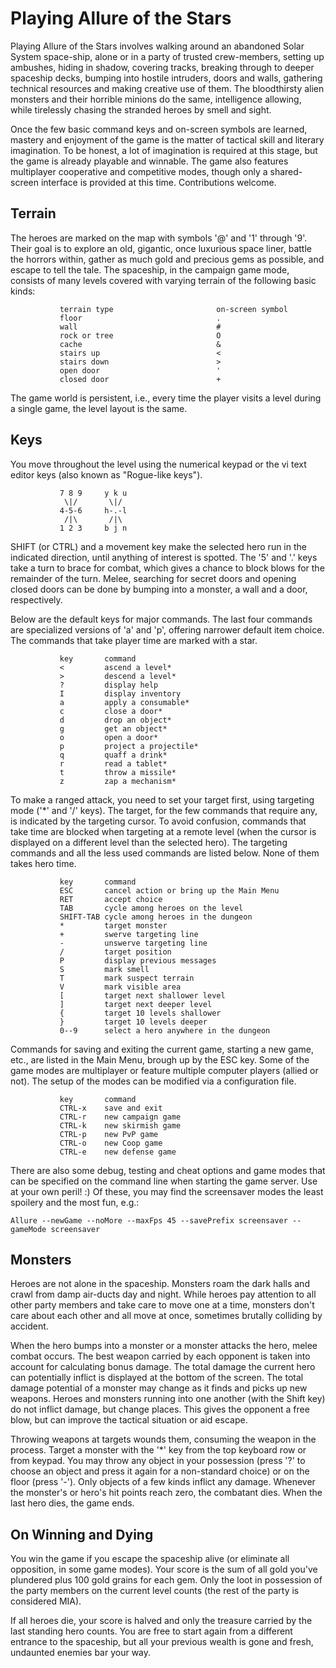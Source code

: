 Playing Allure of the Stars
===========================

Playing Allure of the Stars involves walking around an abandoned
Solar System space-ship, alone or in a party of trusted crew-members,
setting up ambushes, hiding in shadow, covering tracks,
breaking through to deeper spaceship decks, bumping into
hostile intruders, doors and walls, gathering technical resources
and making creative use of them. The bloodthirsty alien monsters
and their horrible minions do the same, intelligence allowing,
while tirelessly chasing the stranded heroes by smell and sight.

Once the few basic command keys and on-screen symbols are learned,
mastery and enjoyment of the game is the matter of tactical skill
and literary imagination. To be honest, a lot of imagination is required
at this stage, but the game is already playable and winnable.
The game also features multiplayer cooperative and competitive modes,
though only a shared-screen interface is provided at this time.
Contributions welcome.


Terrain
-------

The heroes are marked on the map with symbols '@' and '1' through '9'.
Their goal is to explore an old, gigantic, once luxurious space liner,
battle the horrors within, gather as much gold and precious gems
as possible, and escape to tell the tale. The spaceship, in the campaign
game mode, consists of many levels covered with varying terrain
of the following basic kinds:

               terrain type                       on-screen symbol
               floor                              .
               wall                               #
               rock or tree                       O
               cache                              &
               stairs up                          <
               stairs down                        >
               open door                          '
               closed door                        +

The game world is persistent, i.e., every time the player visits a level
during a single game, the level layout is the same.


Keys
----

You move throughout the level using the numerical keypad or
the vi text editor keys (also known as "Rogue-like keys").

               7 8 9     y k u
                \|/       \|/
               4-5-6     h-.-l
                /|\       /|\
               1 2 3     b j n

SHIFT (or CTRL) and a movement key make the selected hero run in the indicated
direction, until anything of interest is spotted. The '5' and '.' keys take
a turn to brace for combat, which gives a chance to block blows
for the remainder of the turn. Melee, searching for secret doors
and opening closed doors can be done by bumping into a monster,
a wall and a door, respectively.

Below are the default keys for major commands. The last four commands
are specialized versions of 'a' and 'p', offering narrower default item choice.
The commands that take player time are marked with a star.

               key       command
               <         ascend a level*
               >         descend a level*
               ?         display help
               I         display inventory
               a         apply a consumable*
               c         close a door*
               d         drop an object*
               g         get an object*
               o         open a door*
               p         project a projectile*
               q         quaff a drink*
               r         read a tablet*
               t         throw a missile*
               z         zap a mechanism*

To make a ranged attack, you need to set your target first,
using targeting mode ('*' and '/' keys). The target, for the few
commands that require any, is indicated by the targeting cursor.
To avoid confusion, commands that take time are blocked when targeting
at a remote level (when the cursor is displayed on a different level
than the selected hero). The targeting commands and all the less used
commands are listed below. None of them takes hero time.

               key       command
               ESC       cancel action or bring up the Main Menu
               RET       accept choice
               TAB       cycle among heroes on the level
               SHIFT-TAB cycle among heroes in the dungeon
               *         target monster
               +         swerve targeting line
               -         unswerve targeting line
               /         target position
               P         display previous messages
               S         mark smell
               T         mark suspect terrain
               V         mark visible area
               [         target next shallower level
               ]         target next deeper level
               {         target 10 levels shallower
               }         target 10 levels deeper
               0--9      select a hero anywhere in the dungeon

Commands for saving and exiting the current game, starting a new game, etc.,
are listed in the Main Menu, brough up by the ESC key.
Some of the game modes are multiplayer or feature multiple computer
players (allied or not). The setup of the modes can be modified
via a configuration file.

               key       command
               CTRL-x    save and exit
               CTRL-r    new campaign game
               CTRL-k    new skirmish game
               CTRL-p    new PvP game
               CTRL-o    new Coop game
               CTRL-e    new defense game

There are also some debug, testing and cheat options and game modes
that can be specified on the command line when starting the game server.
Use at your own peril! :) Of these, you may find the screensaver modes
the least spoilery and the most fun, e.g.:

    Allure --newGame --noMore --maxFps 45 --savePrefix screensaver --gameMode screensaver


Monsters
--------

Heroes are not alone in the spaceship. Monsters roam the dark halls
and crawl from damp air-ducts day and night. While heroes pay attention
to all other party members and take care to move one at a time,
monsters don't care about each other and all move at once,
sometimes brutally colliding by accident.

When the hero bumps into a monster or a monster attacks the hero,
melee combat occurs. The best weapon carried by each opponent
is taken into account for calculating bonus damage. The total damage
the current hero can potentially inflict is displayed at the bottom
of the screen. The total damage potential of a monster may change
as it finds and picks up new weapons. Heroes and monsters running into
one another (with the Shift key) do not inflict damage, but change places.
This gives the opponent a free blow, but can improve the tactical situation
or aid escape.

Throwing weapons at targets wounds them, consuming the weapon in the process.
Target a monster with the '*' key from the top keyboard row or from keypad.
You may throw any object in your possession (press '?' to choose
an object and press it again for a non-standard choice) or on the floor
(press '-'). Only objects of a few kinds inflict any damage.
Whenever the monster's or hero's hit points reach zero, the combatant dies.
When the last hero dies, the game ends.


On Winning and Dying
--------------------

You win the game if you escape the spaceship alive (or eliminate
all opposition, in some game modes). Your score is
the sum of all gold you've plundered plus 100 gold grains for each gem.
Only the loot in possession of the party members on the current level
counts (the rest of the party is considered MIA).

If all heroes die, your score is halved and only the treasure carried
by the last standing hero counts. You are free to start again
from a different entrance to the spaceship, but all your previous wealth
is gone and fresh, undaunted enemies bar your way.
